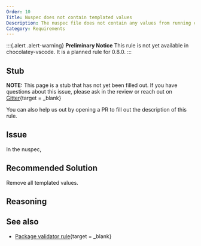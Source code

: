 ```yaml
---
Order: 10
Title: Nuspec does not contain templated values
Description: The nuspec file does not contain any values from running choco new.
Category: Requirements
---
```


:::{.alert .alert-warning}
**Preliminary Notice**
This rule is not yet available in chocolatey-vscode.
It is a planned rule for 0.8.0.
:::

## Stub

**NOTE:** This page is a stub that has not yet been filled out. If you have questions about this issue,
please ask in the review or reach out on [Gitter](https://gitter.im/chocolatey/chocolatey.org){target = _blank}

You can also help us out by opening a PR to fill out the description of this rule.

## Issue

In the nuspec,

## Recommended Solution

Remove all templated values.

## Reasoning

## See also

- [Package validator rule](https://github.com/chocolatey/package-validator/wiki/NuspecDoesNotContainTemplatedValues){target = _blank}
